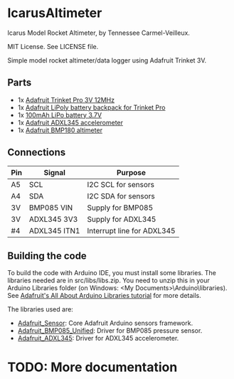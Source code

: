 # IcarusAltimeter
Icarus Model Rocket Altimeter, by Tennessee Carmel-Veilleux.

MIT License. See LICENSE file.

Simple model rocket altimeter/data logger using Adafruit Trinket 3V.

## Parts

- 1x [Adafruit Trinket Pro 3V 12MHz](https://www.adafruit.com/product/2010)
- 1x [Adafruit LiPoly battery backpack for Trinket Pro](https://www.adafruit.com/product/2124)
- 1x [100mAh LiPo battery 3.7V](https://www.adafruit.com/product/1570)
- 1x [Adafruit ADXL345 accelerometer](https://www.adafruit.com/product/1231)
- 1x [Adafruit BMP180 altimeter](https://www.adafruit.com/product/1603)

## Connections

| Pin | Signal | Purpose |
| --- | ------ | ------- |
|  A5 |  SCL   | I2C SCL for sensors |
|  A4 |  SDA   | I2C SDA for sensors |
| 3V | BMP085 VIN | Supply for BMP085 |
| 3V | ADXL345 3V3 | Supply for ADXL345 |
| #4 | ADXL345 ITN1 | Interrupt line for ADXL345 |

## Building the code

To build the code with Arduino IDE, you must install some libraries. The libraries needed are in src/libs/libs.zip. You need to unzip this in your Arduino Libraries folder (on Windows: \<My Documents>\Arduino\libraries). See [Adafruit's All About Arduino Libraries tutorial](https://learn.adafruit.com/adafruit-all-about-arduino-libraries-install-use/arduino-libraries) for more details.

The libraries used are:
- [Adafruit_Sensor](https://github.com/adafruit/Adafruit_Sensor): Core Adafruit Arduino sensors framework.
- [Adafruit_BMP085_Unified](https://github.com/adafruit/Adafruit_BMP085_Unified): Driver for BMP085 pressure sensor.
- [Adafruit_ADXL345](https://github.com/adafruit/Adafruit_ADXL345): Driver for ADXL345 accelerometer.

# TODO: More documentation